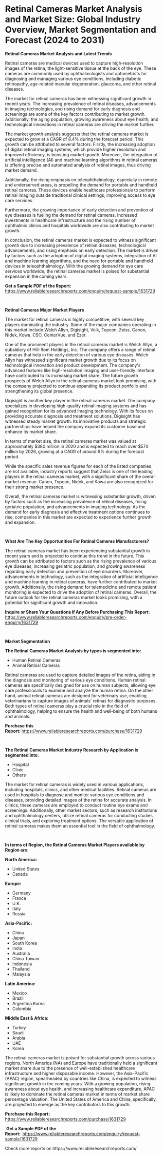 <p><h1>Retinal Cameras Market Analysis and Market Size: Global Industry Overview, Market Segmentation and Forecast (2024 to 2031)</h1></p><p><strong>Retinal Cameras Market Analysis and Latest Trends</strong></p>
<p><p>Retinal cameras are medical devices used to capture high-resolution images of the retina, the light-sensitive tissue at the back of the eye. These cameras are commonly used by ophthalmologists and optometrists for diagnosing and managing various eye conditions, including diabetic retinopathy, age-related macular degeneration, glaucoma, and other retinal diseases.</p><p>The market for retinal cameras has been witnessing significant growth in recent years. The increasing prevalence of retinal diseases, advancements in imaging technologies, and rising demand for early diagnosis and screenings are some of the key factors contributing to market growth. Additionally, the aging population, growing awareness about eye health, and technological innovations in retinal cameras are driving the market further.</p><p>The market growth analysis suggests that the retinal cameras market is expected to grow at a CAGR of 8.4% during the forecast period. This growth can be attributed to several factors. Firstly, the increasing adoption of digital retinal imaging systems, which provide higher resolution and improved efficiency, is boosting market growth. Moreover, the integration of artificial intelligence (AI) and machine learning algorithms in retinal cameras is offering precise and automated analysis of retinal images, thus driving market demand.</p><p>Additionally, the rising emphasis on teleophthalmology, especially in remote and underserved areas, is propelling the demand for portable and handheld retinal cameras. These devices enable healthcare professionals to perform retinal imaging outside traditional clinical settings, improving access to eye care services.</p><p>Furthermore, the growing importance of early detection and prevention of eye diseases is fueling the demand for retinal cameras. Increased investments in healthcare infrastructure and the rising number of ophthalmic clinics and hospitals worldwide are also contributing to market growth.</p><p>In conclusion, the retinal cameras market is expected to witness significant growth due to increasing prevalence of retinal diseases, technological advancements, and rising emphasis on early detection. The market is driven by factors such as the adoption of digital imaging systems, integration of AI and machine learning algorithms, and the need for portable and handheld devices in teleophthalmology. With the growing demand for eye care services worldwide, the retinal cameras market is poised for substantial expansion in the coming years.</p></p>
<p><strong>Get a Sample PDF of the Report:&nbsp;</strong> <a href="https://www.reliableresearchreports.com/enquiry/request-sample/1631729">https://www.reliableresearchreports.com/enquiry/request-sample/1631729</a></p>
<p>&nbsp;</p>
<p><strong>Retinal Cameras Major Market Players</strong></p>
<p><p>The market for retinal cameras is highly competitive, with several key players dominating the industry. Some of the major companies operating in this market include Welch Allyn, Digisight, Volk, Topcon, Zeiss, Canon, Nidek, Kowa, CSO, CenterVue, and Ezer.</p><p>One of the prominent players in the retinal cameras market is Welch Allyn, a subsidiary of Hill-Rom Holdings, Inc. The company offers a range of retinal cameras that help in the early detection of various eye diseases. Welch Allyn has witnessed significant market growth due to its focus on technological innovation and product development. The company's advanced features like high-resolution imaging and user-friendly interface have contributed to its increasing market share. The future growth prospects of Welch Allyn in the retinal cameras market look promising, with the company projected to continue expanding its product portfolio and strengthening its global presence.</p><p>Digisight is another key player in the retinal cameras market. The company specializes in developing high-quality retinal imaging systems and has gained recognition for its advanced imaging technology. With its focus on providing accurate diagnosis and treatment solutions, Digisight has witnessed steady market growth. Its innovative products and strategic partnerships have helped the company expand its customer base and enhance its market share.</p><p>In terms of market size, the retinal cameras market was valued at approximately $380 million in 2020 and is expected to reach over $570 million by 2026, growing at a CAGR of around 6% during the forecast period.</p><p>While the specific sales revenue figures for each of the listed companies are not available, industry reports suggest that Zeiss is one of the leading players in the retinal cameras market, with a significant share of the overall market revenue. Canon, Topcon, Nidek, and Kowa are also recognized for their strong market presence.</p><p>Overall, the retinal cameras market is witnessing substantial growth, driven by factors such as the increasing prevalence of retinal diseases, rising geriatric population, and advancements in imaging technology. As the demand for early diagnosis and effective treatment options continues to rise, companies in this market are expected to experience further growth and expansion.</p></p>
<p>&nbsp;</p>
<p><strong>What Are The Key Opportunities For Retinal Cameras Manufacturers?</strong></p>
<p><p>The retinal cameras market has been experiencing substantial growth in recent years and is projected to continue this trend in the future. This growth can be attributed to factors such as the rising prevalence of various eye diseases, increasing geriatric population, and growing awareness regarding early detection and prevention of eye disorders. Moreover, advancements in technology, such as the integration of artificial intelligence and machine learning in retinal cameras, have further contributed to market growth. Additionally, the rising demand for telemedicine and remote patient monitoring is expected to drive the adoption of retinal cameras. Overall, the future outlook for the retinal cameras market looks promising, with a potential for significant growth and innovation.</p></p>
<p><strong>Inquire or Share Your Questions If Any Before Purchasing This Report:</strong> <a href="https://www.reliableresearchreports.com/enquiry/pre-order-enquiry/1631729">https://www.reliableresearchreports.com/enquiry/pre-order-enquiry/1631729</a></p>
<p>&nbsp;</p>
<p><strong>Market Segmentation</strong></p>
<p><strong>The Retinal Cameras Market Analysis by types is segmented into:</strong></p>
<p><ul><li>Human Retinal Cameras</li><li>Animal Retinal Cameras</li></ul></p>
<p><p>Retinal cameras are used to capture detailed images of the retina, aiding in the diagnosis and monitoring of various eye conditions. Human retinal cameras are specifically designed for use on human subjects, allowing eye care professionals to examine and analyze the human retina. On the other hand, animal retinal cameras are designed for veterinary use, enabling veterinarians to capture images of animals' retinas for diagnostic purposes. Both types of retinal cameras play a crucial role in the field of ophthalmology, helping to ensure the health and well-being of both humans and animals.</p></p>
<p><strong>Purchase this Report:&nbsp;</strong><a href="https://www.reliableresearchreports.com/purchase/1631729">https://www.reliableresearchreports.com/purchase/1631729</a></p>
<p>&nbsp;</p>
<p><strong>The Retinal Cameras Market Industry Research by Application is segmented into:</strong></p>
<p><ul><li>Hospital</li><li>Clinic</li><li>Others</li></ul></p>
<p><p>The market for retinal cameras is widely used in various applications, including hospitals, clinics, and other medical facilities. Retinal cameras are used in hospitals to diagnose and monitor various eye conditions and diseases, providing detailed images of the retina for accurate analysis. In clinics, these cameras are employed to conduct routine eye exams and screenings. Additionally, other market sectors, such as research institutions and ophthalmology centers, utilize retinal cameras for conducting studies, clinical trials, and exploring treatment options. The versatile application of retinal cameras makes them an essential tool in the field of ophthalmology.</p></p>
<p>&nbsp;</p>
<p><strong>In terms of Region, the Retinal Cameras Market Players available by Region are:</strong></p>
<p>
    <p> <strong> North America: </strong>
        <ul>
            <li>United States</li>
            <li>Canada</li>
        </ul>
        </p> 
    <p> <strong> Europe: </strong>
        <ul>
            <li>Germany</li>
            <li>France</li>
            <li>U.K.</li>
            <li>Italy</li>
            <li>Russia</li>
        </ul>
        </p> 
    <p> <strong> Asia-Pacific: </strong>
        <ul>
            <li>China</li>
            <li>Japan</li>
            <li>South Korea</li>
            <li>India</li>
            <li>Australia</li>
            <li>China Taiwan</li>
            <li>Indonesia</li>
            <li>Thailand</li>
            <li>Malaysia</li>
        </ul>
        </p> 
    <p> <strong> Latin America: </strong>
        <ul>
            <li>Mexico</li>
            <li>Brazil</li>
            <li>Argentina Korea</li>
            <li>Colombia</li>
        </ul>
        </p> 
    <p> <strong> Middle East & Africa: </strong>
        <ul>
            <li>Turkey</li>
            <li>Saudi</li>
            <li>Arabia</li>
            <li>UAE</li>
            <li>Korea</li>
        </ul>
    </p>
    </p>
<p><p>The retinal cameras market is poised for substantial growth across various regions. North America (NA) and Europe have traditionally held a significant market share due to the presence of well-established healthcare infrastructure and higher disposable income. However, the Asia-Pacific (APAC) region, spearheaded by countries like China, is expected to witness significant growth in the coming years. With a growing population, rising awareness about eye health, and increasing healthcare expenditure, APAC is likely to dominate the retinal cameras market in terms of market share percentage valuation. The United States of America and China, specifically, are projected to emerge as the key contributors to this growth.</p></p>
<p><strong>Purchase this Report: </strong><a href="https://www.reliableresearchreports.com/purchase/1631729">https://www.reliableresearchreports.com/purchase/1631729</a></p>
<p>&nbsp;<strong>Get a Sample PDF of the Report:&nbsp;&nbsp;</strong><a href="https://www.reliableresearchreports.com/enquiry/request-sample/1631729">https://www.reliableresearchreports.com/enquiry/request-sample/1631729</a></p>
<p><strong></strong></p>
<p>Check more reports on https://www.reliableresearchreports.com/</p>